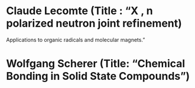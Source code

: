 

# Claude Lecomte (Title : “X , n polarized neutron joint refinement)
Applications to organic radicals and molecular magnets.”

# Wolfgang Scherer (Title: “Chemical Bonding in Solid State Compounds”)
